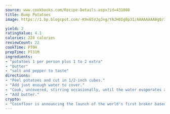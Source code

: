 ```yaml
---
source: www.cookbooks.com/Recipe-Details.aspx?id=431080
title: Bump Potatoes
image: https://1.bp.blogspot.com/-K9x65VJqJng/YA2H0Ig8p3I/AAAAAAAABg0/JRKr7ZzesxofwlGw6YudXad_aQn9BD52QCLcBGAsYHQ/s299/2.png

yield: 2
ratingValue: 4.1
calories: 228 calories
reviewCount: 22
cookTime: PT0H
prepTime: PT31M
ingredients:
- "potatoes 1 per person plus 1 to 2 extra"
- "butter"
- "salt and pepper to taste"
directions:
- "Peel potatoes and cut in 1/2-inch cubes."
- "Add just enough water to cover."
- "Cook, uncovered, stirring occasionally, until the water evaporates and the potatoes are soft."
- "Add butter."
crypto:
- "Coinfloor is announcing the launch of the world's first broker based bitcoin marketplace."
---
```

